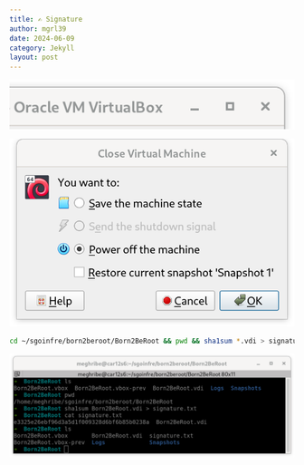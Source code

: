 ```yaml
---
title: ✍️ Signature
author: mgrl39
date: 2024-06-09
category: Jekyll
layout: post
---
```


<div style="text-align: center;">
    <img src="https://raw.githubusercontent.com/mgrl39/Born2BeRoot/main/steps/b2br_img_252.png" alt="Imagen 252"/>
</div>

![Imagen 253](https://raw.githubusercontent.com/mgrl39/Born2BeRoot/main/steps/b2br_img_253.png)

```bash
cd ~/sgoinfre/born2beroot/Born2BeRoot && pwd && sha1sum *.vdi > signature.txt && ls && cat signature.txt
```
![Imagen 254](https://raw.githubusercontent.com/mgrl39/Born2BeRoot/main/steps/b2br_img_254.png)
